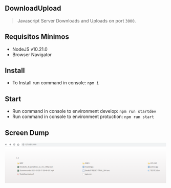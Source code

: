 ## DownloadUpload
> Javascript Server Downloads and Uploads on port `3000`.

## Requisitos Mínimos
- NodeJS v10.21.0
- Browser Navigator

## Install
- To Install run command in console: `npm i`

## Start
- Run command in console to environment develop: `npm run startdev`
- Run command in console to environment protuction: `npm run start`

## Screen Dump
![img1.png](public/imgs/img1.png)